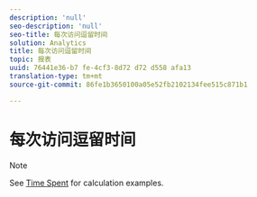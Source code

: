 ```yaml
---
description: 'null'
seo-description: 'null'
seo-title: 每次访问逗留时间
solution: Analytics
title: 每次访问逗留时间
topic: 报表
uuid: 76441e36-b7 fe-4cf3-8d72 d72 d558 afa13
translation-type: tm+mt
source-git-commit: 86fe1b3650100a05e52fb2102134fee515c871b1

---
```



# 每次访问逗留时间

>[!NOTE]
>
>See [Time Spent](../../../components/c-variables/c-metrics/metrics-time-spent.md#concept_1241109A742947C9B73E5E2CA2362559) for calculation examples.
